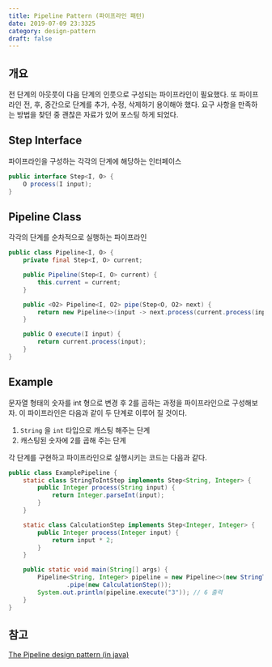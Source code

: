 ```yaml
---
title: Pipeline Pattern (파이프라인 패턴)
date: 2019-07-09 23:3325
category: design-pattern
draft: false
---
```


## 개요

전 단계의 아웃풋이 다음 단계의 인풋으로 구성되는 파이프라인이 필요했다. 또 파이프라인 전, 후, 중간으로 단계를 추가, 수정, 삭제하기 용이해야 했다. 요구 사항을 만족하는 방법을 찾던 중 괜찮은 자료가 있어 포스팅 하게 되었다.

## Step Interface

파이프라인을 구성하는 각각의 단계에 해당하는 인터페이스

```java
public interface Step<I, O> {
    O process(I input);
}
```

## Pipeline Class

각각의 단계를 순차적으로 실행하는 파이프라인

```java
public class Pipeline<I, O> {
    private final Step<I, O> current;

    public Pipeline(Step<I, O> current) {
        this.current = current;
    }

    public <O2> Pipeline<I, O2> pipe(Step<O, O2> next) {
        return new Pipeline<>(input -> next.process(current.process(input)));
    }

    public O execute(I input) {
        return current.process(input);
    }
}
```

## Example

문자열 형태의 숫자를 int 형으로 변경 후 2를 곱하는 과정을 파이프라인으로 구성해보자. 이 파이프라인은 다음과 같이 두 단계로 이루어 질 것이다.

1. `String` 을 `int` 타입으로 캐스팅 해주는 단계
2. 캐스팅된 숫자에 2를 곱해 주는 단계

각 단계를 구현하고 파이프라인으로 실행시키는 코드는 다음과 같다.

```java
public class ExamplePipeline {
    static class StringToIntStep implements Step<String, Integer> {
        public Integer process(String input) {
            return Integer.parseInt(input);
        }
    }

    static class CalculationStep implements Step<Integer, Integer> {
        public Integer process(Integer input) {
            return input * 2;
        }
    }

    public static void main(String[] args) {
        Pipeline<String, Integer> pipeline = new Pipeline<>(new StringToIntStep())
                .pipe(new CalculationStep());
        System.out.println(pipeline.execute("3")); // 6 출력
    }
}
```

## 참고

[The Pipeline design pattern (in java)](https://medium.com/@deepakbapat/the-pipeline-design-pattern-in-java-831d9ce2fe21)